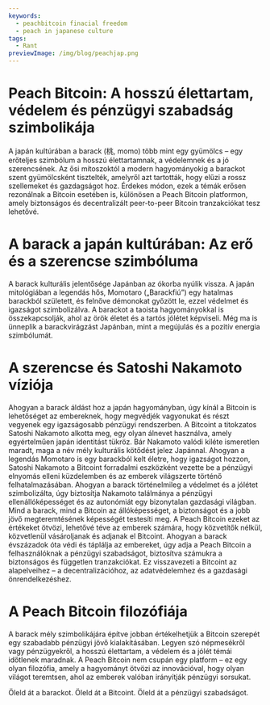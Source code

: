 ```yaml
---
keywords:
  - peachbitcoin finacial freedom
  - peach in japanese culture
tags:
  - Rant
previewImage: /img/blog/peachjap.png
---
```


# Peach Bitcoin: A hosszú élettartam, védelem és pénzügyi szabadság szimbolikája
A japán kultúrában a barack (桃, momo) több mint egy gyümölcs – egy erőteljes szimbólum a hosszú élettartamnak, a védelemnek és a jó szerencsének. Az ősi mítoszoktól a modern hagyományokig a barackot szent gyümölcsként tisztelték, amelyről azt tartották, hogy elűzi a rossz szellemeket és gazdagságot hoz. Érdekes módon, ezek a témák erősen rezonálnak a Bitcoin esetében is, különösen a Peach Bitcoin platformon, amely biztonságos és decentralizált peer-to-peer Bitcoin tranzakciókat tesz lehetővé.

# A barack a japán kultúrában: Az erő és a szerencse szimbóluma
A barack kulturális jelentősége Japánban az ókorba nyúlik vissza. A japán mitológiában a legendás hős, Momotaro („Barackfiú”) egy hatalmas barackból született, és felnőve démonokat győzött le, ezzel védelmet és igazságot szimbolizálva. A barackot a taoista hagyományokkal is összekapcsolják, ahol az örök életet és a tartós jólétet képviseli. Még ma is ünneplik a barackvirágzást Japánban, mint a megújulás és a pozitív energia szimbólumát.

# A szerencse és Satoshi Nakamoto víziója
Ahogyan a barack áldást hoz a japán hagyományban, úgy kínál a Bitcoin is lehetőséget az embereknek, hogy megvédjék vagyonukat és részt vegyenek egy igazságosabb pénzügyi rendszerben. A Bitcoint a titokzatos Satoshi Nakamoto alkotta meg, egy olyan álnevet használva, amely egyértelműen japán identitást tükröz. Bár Nakamoto valódi kiléte ismeretlen maradt, maga a név mély kulturális kötődést jelez Japánnal. Ahogyan a legendás Momotaro is egy barackból kelt életre, hogy igazságot hozzon, Satoshi Nakamoto a Bitcoint forradalmi eszközként vezette be a pénzügyi elnyomás elleni küzdelemben és az emberek világszerte történő felhatalmazásában.
Ahogyan a barack történelmileg a védelmet és a jólétet szimbolizálta, úgy biztosítja Nakamoto találmánya a pénzügyi ellenállóképességet és az autonómiát egy bizonytalan gazdasági világban. Mind a barack, mind a Bitcoin az állóképességet, a biztonságot és a jobb jövő megteremtésének képességét testesíti meg. A Peach Bitcoin ezeket az értékeket ötvözi, lehetővé téve az emberek számára, hogy közvetítők nélkül, közvetlenül vásároljanak és adjanak el Bitcoint. Ahogyan a barack évszázadok óta védi és táplálja az embereket, úgy adja a Peach Bitcoin a felhasználóknak a pénzügyi szabadságot, biztosítva számukra a biztonságos és független tranzakciókat. Ez visszavezeti a Bitcoint az alapelveihez – a decentralizációhoz, az adatvédelemhez és a gazdasági önrendelkezéshez.

# A Peach Bitcoin filozófiája
A barack mély szimbolikájára építve jobban értékelhetjük a Bitcoin szerepét egy szabadabb pénzügyi jövő kialakításában. Legyen szó népmesékről vagy pénzügyekről, a hosszú élettartam, a védelem és a jólét témái időtlenek maradnak. A Peach Bitcoin nem csupán egy platform – ez egy olyan filozófia, amely a hagyományt ötvözi az innovációval, hogy olyan világot teremtsen, ahol az emberek valóban irányítják pénzügyi sorsukat.

Öleld át a barackot. Öleld át a Bitcoint. Öleld át a pénzügyi szabadságot.

